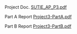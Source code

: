 Project Doc.
[SUTIE_AP_P3.pdf](https://github.com/ArashMoghadam81/AP_P03_1402/files/12144995/SUTIE_AP_P3.pdf)

Part A Report
[Project3-PartA.pdf](https://github.com/ArashMoghadam81/AP_P03_1402/files/12145010/Project3-PartA.pdf)


Part B Report
[Project3-PartB.pdf](https://github.com/ArashMoghadam81/AP_P03_1402/files/12145012/Project3-PartB.pdf)
